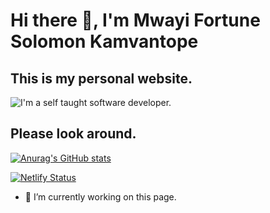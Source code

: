 # Hi there 👋, I'm Mwayi Fortune Solomon Kamvantope
## This is my personal website.
![I'm a self taught software developer.](https://arturssmirnovs.github.io/github-profile-readme-generator/images/banner.png)

## Please look around.

[![Anurag's GitHub stats](https://github-readme-stats.vercel.app/api?username=MFS05Maledixion)](https://github.com/anuraghazra/github-readme-stats)

[![Netlify Status](https://api.netlify.com/api/v1/badges/58854f69-13c6-4d2c-b66c-c58db7270659/deploy-status)](https://app.netlify.com/sites/mwayikamvantope/deploys)

- 🔭 I’m currently working on this page. 
